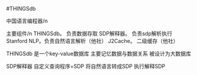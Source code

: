 #THINGSdb

中国语言编程器/n

主要组件/n
THINGSdb。    负责数据存取
SDP解释器。   负责sdp解析执行
Stanford NLP。负责自然语言解析（他社）
J2Cache。       二级缓存（他社）

THINGSdb
是一个key-value数据库
主要记忆数据与数据关系
被设计为大数据库

SDP解释器
自定义查询程序=SDP
将自然语言转成SDP
执行解释SDP
